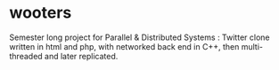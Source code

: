 # wooters
Semester long project for Parallel &amp; Distributed Systems : Twitter clone written in html and php, with networked back end in C++, then multi-threaded and later replicated.

